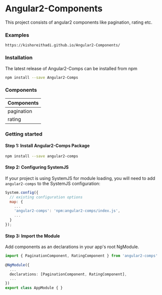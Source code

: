 # Angular2-Components

This project consists of angular2 components like pagination, rating etc.

### Examples

```
https://kishoreithadi.github.io/Angular2-Components/
```

### Installation

The latest release of Angular2-Comps can be installed from npm

```bash
npm install --save Angular2-Comps
```

### Components

| Components       |
|------------------|
| pagination       |  
| rating           |



### Getting started

#### Step 1: Install Angular2-Comps Package

```bash
npm install --save angular2-comps
```

#### Step 2: Configuring SystemJS

If your project is using SystemJS for module loading, you will need to add `angular2-comps` 
to the SystemJS configuration:

```js
System.config({
  // existing configuration options
  map: {
    ...
    'angular2-comps': 'npm:angular2-comps/index.js',
    ...
  }
});
```

#### Step 3: Import the Module
  
Add components as an declarations in your app's root NgModule.  
  
```ts
import { PaginationComponent, RatingComponent } from 'angular2-comps'
 
@NgModule({
  ...
  declarations: [PaginationComponent, RatingComponent],
  ...
})
export class AppModule { }
```
